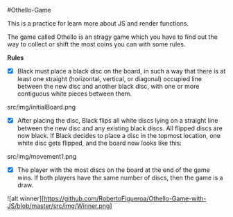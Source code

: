 #Othello-Game


This is a practice for learn more about JS and render functions. 

The game called Othello is an stragy game which you have to find out the way to collect or shift the most coins you can with some rules.

**Rules**

- [x] Black must place a black disc on the board, in such a way that there is at least one straight (horizontal, vertical, or diagonal) occupied line between the new disc and another black disc, with one or more contiguous white pieces between them. 

src/img/initialBoard.png

- [x] After placing the disc, Black flips all white discs lying on a straight line between the new disc and any existing black discs. All flipped discs are now black. If Black decides to place a disc in the topmost location, one white disc gets flipped, and the board now looks like this:

src/img/movement1.png

- [x] The player with the most discs on the board at the end of the game wins. If both players have the same number of discs, then the game is a draw. 

![alt winner][https://github.com/RobertoFigueroa/Othello-Game-with-JS/blob/master/src/img/Winner.png]
